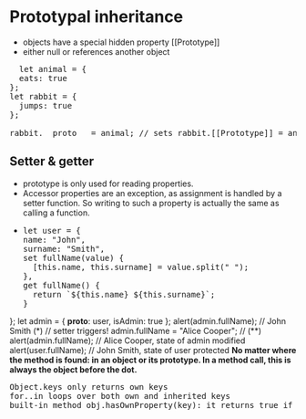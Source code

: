 # Prototypal inheritance
+ objects have a special hidden property [[Prototype]]<br/>
+ either null or references another object<br/>
<pre>
  let animal = {
  eats: true
};
let rabbit = {
  jumps: true
};

rabbit.__proto__ = animal; // sets rabbit.[[Prototype]] = animal
</pre>
## Setter & getter 
+ prototype is only used for reading properties.<br/>
+ Accessor properties are an exception, as assignment is handled by a setter function. So writing to such a property is actually the same as calling a function.
+ <pre>
  let user = {
  name: "John",
  surname: "Smith",
  set fullName(value) {
    [this.name, this.surname] = value.split(" ");
  },
  get fullName() {
    return `${this.name} ${this.surname}`;
  }
};
let admin = {
  __proto__: user,
  isAdmin: true
};
alert(admin.fullName); // John Smith (*)
// setter triggers!
admin.fullName = "Alice Cooper"; // (**)
alert(admin.fullName); // Alice Cooper, state of admin modified
alert(user.fullName); // John Smith, state of user protected
</pre>
**No matter where the method is found: in an object or its prototype. In a method call, this is always the object before the dot.**
<pre>
Object.keys only returns own keys
for..in loops over both own and inherited keys
built-in method obj.hasOwnProperty(key): it returns true if obj has its own (not inherited) property named key
</pre>
